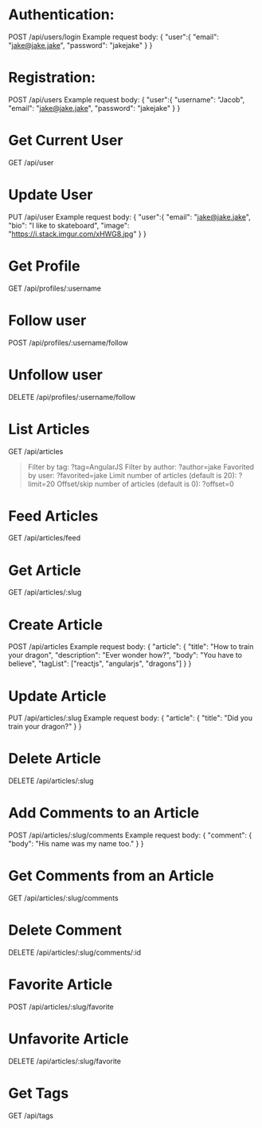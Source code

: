 # Authentication:
POST /api/users/login
Example request body:
{
  "user":{
    "email": "jake@jake.jake",
    "password": "jakejake"
  }
}

# Registration:
POST /api/users
Example request body:
{
  "user":{
    "username": "Jacob",
    "email": "jake@jake.jake",
    "password": "jakejake"
  }
}

# Get Current User
GET /api/user

# Update User
PUT /api/user
Example request body:
{
  "user":{
    "email": "jake@jake.jake",
    "bio": "I like to skateboard",
    "image": "https://i.stack.imgur.com/xHWG8.jpg"
  }
}

# Get Profile
GET /api/profiles/:username

# Follow user
POST /api/profiles/:username/follow

# Unfollow user
DELETE /api/profiles/:username/follow

# List Articles
GET /api/articles
> Filter by tag:
?tag=AngularJS
> Filter by author:
?author=jake
> Favorited by user:
?favorited=jake
> Limit number of articles (default is 20):
?limit=20
> Offset/skip number of articles (default is 0):
?offset=0

# Feed Articles
GET /api/articles/feed

# Get Article
GET /api/articles/:slug

# Create Article
POST /api/articles
Example request body:
{
  "article": {
    "title": "How to train your dragon",
    "description": "Ever wonder how?",
    "body": "You have to believe",
    "tagList": ["reactjs", "angularjs", "dragons"]
  }
}

# Update Article
PUT /api/articles/:slug
Example request body:
{
  "article": {
    "title": "Did you train your dragon?"
  }
}

# Delete Article
DELETE /api/articles/:slug

# Add Comments to an Article
POST /api/articles/:slug/comments
Example request body:
{
  "comment": {
    "body": "His name was my name too."
  }
}

# Get Comments from an Article
GET /api/articles/:slug/comments

# Delete Comment
DELETE /api/articles/:slug/comments/:id

# Favorite Article
POST /api/articles/:slug/favorite

# Unfavorite Article
DELETE /api/articles/:slug/favorite

# Get Tags
GET /api/tags